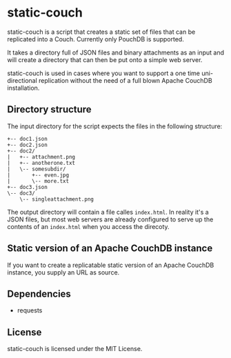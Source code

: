 static-couch
============

static-couch is a script that creates a static set of files that can be
replicated into a Couch. Currently only PouchDB is supported.

It takes a directory full of JSON files and binary attachments as an input
and will create a directory that can then be put onto a simple web server.

static-couch is used in cases where you want to support a one time
uni-directional replication without the need of a full blown Apache CouchDB
installation.


Directory structure
-------------------

The input directory for the script expects the files in the following
structure:

    +-- doc1.json
    +-- doc2.json
    +-- doc2/
    |   +-- attachment.png
    |   +-- anotherone.txt
    |   \-- somesubdir/
    |       +-- even.jpg
    |       \-- more.txt
    +-- doc3.json
    \-- doc3/
        \-- singleattachment.png

The output directory will contain a file calles `index.html`. In reality it's
a JSON files, but most web servers are already configured to serve up the
contents of an `index.html` when you access the direcoty.


Static version of an Apache CouchDB instance
--------------------------------------------

If you want to create a replicatable static version of an Apache CouchDB
instance, you supply an URL as source.


Dependencies
------------

 - requests


License
-------

static-couch is licensed under the MIT License.
